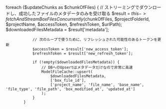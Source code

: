  foreach ($updateChunks as $chunkOfFiles) {
                // ストリーミングでダウンロードし、成功したファイルのメタデータのみを受け取る
                $result = $this->fetchAndStreamBoxFilesConcurrently($chunkOfFiles, $projectFolderId, $projectName, $accessToken, $refreshToken, $urlPath);
                $downloadedFilesMetadata = $result['metadata'];
                
                // 次のループで使うために、リフレッシュされた可能性のあるトークンを更新
                $accessToken = $result['new_access_token'];
                $refreshToken = $result['new_refresh_token'];

                if (!empty($downloadedFilesMetadata)) {
                    // DBへのUpsertはメタデータだけなので非常に高速
                    ModelFileCache::upsert(
                        $downloadedFilesMetadata, 
                        ['box_file_id'], 
                        ['project_name', 'file_name', 'base_name', 'file_type', 'file_path', 'box_modified_at', 'updated_at']
                    );
                }
            }
